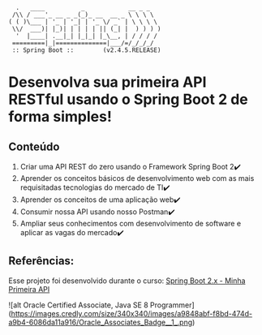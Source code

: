 ```
  .   ____          _            __ _ _
 /\\ / ___'_ __ _ _(_)_ __  __ _ \ \ \ \
( ( )\___ | '_ | '_| | '_ \/ _` | \ \ \ \
 \\/  ___)| |_)| | | | | || (_| |  ) ) ) )
  '  |____| .__|_| |_|_| |_\__, | / / / /
 =========|_|==============|___/=/_/_/_/
 :: Spring Boot ::        (v2.4.5.RELEASE)
```

# Desenvolva sua primeira API RESTful usando o Spring Boot 2 de forma simples!

## Conteúdo
1. Criar uma API REST do zero usando o Framework Spring Boot 2:heavy_check_mark:
2. Aprender os conceitos básicos de desenvolvimento web com as mais requisitadas tecnologias do mercado de TI:heavy_check_mark:
3. Aprender os conceitos de uma aplicação web:heavy_check_mark:
4. Consumir nossa API usando nosso Postman:heavy_check_mark:
5. Ampliar seus conhecimentos com desenvolvimento de software e aplicar as vagas do mercado:heavy_check_mark:

## Referências:
Esse projeto foi desenvolvido durante o curso: [Spring Boot 2.x - Minha Primeira API](https://www.udemy.com/course/spring-boot-minha-primeira-api/) 


![alt Oracle Certified Associate, Java SE 8 Programmer]
(https://images.credly.com/size/340x340/images/a9848abf-f8bd-474d-a9b4-6086da11a916/Oracle_Associates_Badge__1_.png)
